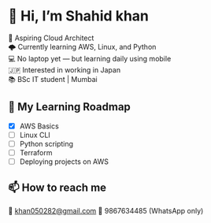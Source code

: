 # 👋 Hi, I’m Shahid khan
🎯 Aspiring Cloud Architect  
🌩️ Currently learning AWS, Linux, and Python  
💻 No laptop yet — but learning daily using mobile  
🇯🇵 Interested in working in Japan  
📚 BSc IT student | Mumbai

## 🚀 My Learning Roadmap
- [x] AWS Basics
- [ ] Linux CLI
- [ ] Python scripting
- [ ] Terraform
- [ ] Deploying projects on AWS

## 📫 How to reach me
📧 khan050282@gmail.com
📱 9867634485 (WhatsApp only)

<!--
**shahidcloud/Shahidcloud** is a ✨ _special_ ✨ repository because its `README.md` (this file) appears on your GitHub profile.

Here are some ideas to get you started:

- 🔭 I’m currently working on ...
- 🌱 I’m currently learning ...
- 👯 I’m looking to collaborate on ...
- 🤔 I’m looking for help with ...
- 💬 Ask me about ...
- 📫 How to reach me: ...
- 😄 Pronouns: ...
- ⚡ Fun fact: ...
-->
